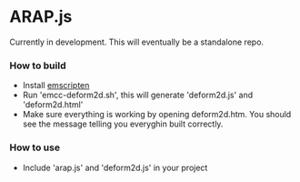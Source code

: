 # ARAP.js

Currently in development. This will eventually be a standalone repo.

### How to build

* Install [emscripten][1]
* Run 'emcc-deform2d.sh', this will generate 'deform2d.js' and 'deform2d.html'
* Make sure everything is working by opening deform2d.htm. You should see the message telling you everyghin built correctly.

### How to use

* Include 'arap.js' and 'deform2d.js' in your project

[1]: https://github.com/kripken/emscripten
[2]: http://www.dgp.toronto.edu/~rms/software/Deform2D/